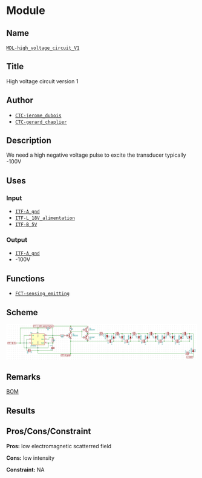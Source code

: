 # Module
<!---![](viewme.png)--->

## Name
[`MDL-high_voltage_circuit_V1`]()

## Title
High voltage circuit version 1

## Author
* [`CTC-jerome_dubois`]()
* [`CTC-gerard_chaplier`]()

## Description
We need a high negative voltage pulse to excite the transducer typically -100V

## Uses
### Input
* [`ITF-A_gnd`]()
* [`ITF-L_18V_alimentation`]()
* [`ITF-B_5V`]()

### Output
* [`ITF-A_gnd`]()
* -100V

## Functions
* [`FCT-sensing_emitting`]()

## Scheme
![](./images/scheme.png)

## Remarks
[BOM](./src/MDL-high_voltage_v1.csv)

## Results

## Pros/Cons/Constraint

**Pros:** low electromagnetic scatterred field

**Cons:** low intensity

**Constraint:** NA
